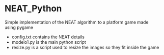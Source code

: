 # NEAT_Python
Simple implementation of the NEAT algorithm to a platform game made using pygame

* config.txt contains the NEAT details
* modelo1.py is the main python script
* resize.py is a script used to resize the images so they fit inside the game
